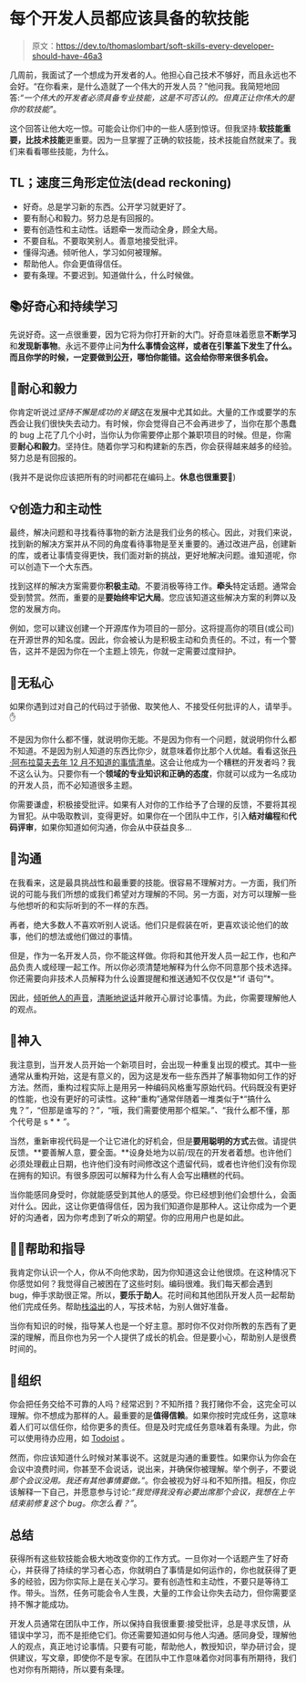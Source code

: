 # 每个开发人员都应该具备的软技能

> 原文：<https://dev.to/thomaslombart/soft-skills-every-developer-should-have-46a3>

几周前，我面试了一个想成为开发者的人。他担心自己技术不够好，而且永远也不会好。“在你看来，是什么造就了一个伟大的开发人员？”他问我。我简短地回答:*“一个伟大的开发者必须具备专业技能，这是不可否认的。但真正让你伟大的是你的软技能"*。

这个回答让他大吃一惊。可能会让你们中的一些人感到惊讶。但我坚持:**软技能重要，比技术技能**更重要。因为一旦掌握了正确的软技能，技术技能自然就来了。我们来看看哪些技能，为什么。

## TL；速度三角形定位法(dead reckoning)

*   好奇。总是学习新的东西。公开学习就更好了。
*   要有耐心和毅力。努力总是有回报的。
*   要有创造性和主动性。话题牵一发而动全身，顾全大局。
*   不要自私。不要取笑别人。善意地接受批评。
*   懂得沟通。倾听他人，学习如何被理解。
*   帮助他人。你会更值得信任。
*   要有条理。不要迟到。知道做什么，什么时候做。

## 📚好奇心和持续学习

先说好奇。这一点很重要，因为它将为你打开新的大门。好奇意味着愿意**不断学习**和**发现新事物**。永远不要停止问**为什么事情会这样，或者在引擎盖下发生了什么。而且你学的时候，一定要做到[公开](https://twitter.com/swyx/status/1009174159690264579)，哪怕你能错。这会给你带来很多机会。**

## 💪耐心和毅力

你肯定听说过*坚持不懈是成功的关键*这在发展中尤其如此。大量的工作或要学的东西会让我们很快失去动力。有时候，你会觉得自己不会再进步了，当你在那个愚蠢的 bug 上花了几个小时，当你认为你需要停止那个兼职项目的时候。但是，你需要**耐心和毅力**。坚持住。随着你学习和构建新的东西，你会获得越来越多的经验。努力总是有回报的。

(我并不是说你应该把所有的时间都花在编码上。**休息也很重要**🌴)

## 💡创造力和主动性

最终，解决问题和寻找看待事物的新方法是我们业务的核心。因此，对我们来说，找到新的解决方案并从不同的角度看待事物是至关重要的。通过改进产品，创建新的库，或者让事情变得更快，我们面对新的挑战，更好地解决问题。谁知道呢，你可以创造下一个大东西。

找到这样的解决方案需要你**积极主动**。不要消极等待工作。**牵头**特定话题。通常会受到赞赏。然而，重要的是**要始终牢记大局**。您应该知道这些解决方案的利弊以及您的发展方向。

例如，您可以建议创建一个开源库作为项目的一部分。这将提高你的项目(或公司)在开源世界的知名度。因此，你会被认为是积极主动和负责任的。不过，有一个警告，这并不是因为你在一个主题上领先，你就一定需要过度辩护。

## 🧠无私心

如果你遇到过对自己的代码过于骄傲、取笑他人、不接受任何批评的人，请举手。✋

不是因为你什么都不懂，就说明你无能。不是因为你有一个问题，就说明你什么都不知道。不是因为别人知道的东西比你少，就意味着你比那个人优越。看看这张[丹·阿布拉莫夫去年 12 月不知道的事情清单](https://overreacted.io/things-i-dont-know-as-of-2018/)。这会让他成为一个糟糕的开发者吗？我不这么认为。只要你有一个**领域的专业知识和正确的态度**，你就可以成为一名成功的开发人员，而不必知道很多主题。

你需要谦虚，积极接受批评。如果有人对你的工作给予了合理的反馈，不要将其视为冒犯。从中吸取教训，变得更好。如果你在一个团队中工作，引入**结对编程**和**代码评审**，如果你知道如何沟通，你会从中获益良多...

## 💬沟通

在我看来，这是最具挑战性和最重要的技能。很容易不理解对方。一方面，我们所说的可能与我们所想的或我们希望对方理解的不同。另一方面，对方可以理解一些与他想听的和实际听到的不一样的东西。

再者，绝大多数人不喜欢听别人说话。他们只是假装在听，更喜欢谈论他们的故事，他们的想法或他们做过的事情。

但是，作为一名开发人员，你不能这样做。你将和其他开发人员一起工作，也和产品负责人或经理一起工作。所以你必须清楚地解释为什么你不同意那个技术选择。你还需要向非技术人员解释为什么设置提醒和推送通知不仅仅是*“if 语句”*。

因此，[倾听他人的声音](https://www.ted.com/talks/julian_treasure_5_ways_to_listen_better)，[清晰地说话](https://www.ted.com/talks/julian_treasure_how_to_speak_so_that_people_want_to_listen)并敞开心扉讨论事情。为此，你需要理解他人的观点。

## 🤗神入

我注意到，当开发人员开始一个新项目时，会出现一种重复出现的模式。其中一些通常从重构开始，这是有意义的，因为这是发布一些东西并了解事物如何工作的好方法。然而，重构过程实际上是用另一种编码风格重写原始代码。代码既没有更好的性能，也没有更好的可读性。这种“重构”通常伴随着一堆类似于*“搞什么鬼？”*，*“但那是谁写的？”*，*“哦，我们需要使用那个框架。”*、*“我什么都不懂，那个代号是 s * * *”*。

当然，重新审视代码是一个让它进化的好机会，但是**要用聪明的方式**去做。请提供反馈。**要善解人意，要全面。**设身处地为以前/现在的开发者着想。也许他们必须处理截止日期，也许他们没有时间修改这个遗留代码，或者也许他们没有你现在拥有的知识。有很多原因可以解释为什么有人会写出糟糕的代码。

当你能感同身受时，你就能感受到其他人的感受。你已经想到他们会想什么，会面对什么。因此，这让你更值得信任，因为我们知道你是那种人。这让你成为一个更好的沟通者，因为你考虑到了听众的期望。你的应用用户也是如此。

## 👨‍🏫帮助和指导

我肯定你认识一个人，你从不向他求助，因为你知道这会让他很烦。在这种情况下你感觉如何？我觉得自己被困在了这些时刻。编码很难。我们每天都会遇到 bug，伸手求助很正常。所以，**要乐于助人**。花时间和其他团队开发人员一起帮助他们完成任务。帮助[栈溢出](https://stackoverflow.com/)的人，写技术帖，为别人做好准备。

当你有知识的时候，指导某人也是一个好主意。那时你不仅对你所教的东西有了更深的理解，而且你也为另一个人提供了成长的机会。但是要小心，帮助别人是很费时间的。

## 📅组织

你会把任务交给不可靠的人吗？经常迟到？不知所措？我打赌你不会，这完全可以理解。你不想成为那样的人。最重要的是**值得信赖**。如果你按时完成任务，这意味着人们可以信任你，给你更多的责任。但是及时完成任务意味着有条理。为此，你可以使用待办应用，如 [Todoist](https://todoist.com/) 。

然而，你应该知道什么时候对某事说不。这就是沟通的重要性。如果你认为你会在会议中浪费时间，你甚至不会说话，说出来，并确保你被理解。举个例子，不要说*那个会议没用。我还有其他事情要做。”*。你会被视为好斗和不知所措。相反，你应该解释一下自己，并愿意参与讨论:*“我觉得我没有必要出席那个会议，我想在上午结束前修复这个 bug。你怎么看？”*。

## 总结

获得所有这些软技能会极大地改变你的工作方式。一旦你对一个话题产生了好奇心，并获得了持续的学习者心态，你就明白了事情是如何运作的，你也就获得了更多的经验，因为你实际上是在关心学习。要有创造性和主动性，不要只是等待工作。带头。当然，任务可能会令人生畏，大量的工作会让你失去动力，但你需要坚持不懈才能成功。

开发人员通常在团队中工作，所以保持自我很重要:接受批评，总是寻求反馈，从错误中学习，而不是拒绝它们。你还需要知道如何与他人沟通。感同身受，理解他人的观点，真正地讨论事情。只要有可能，帮助他人，教授知识，举办研讨会，提供建议，写文章，即使你不是专家。在团队中工作意味着你对同事有所期待，我们也对你有所期待，所以要有条理。